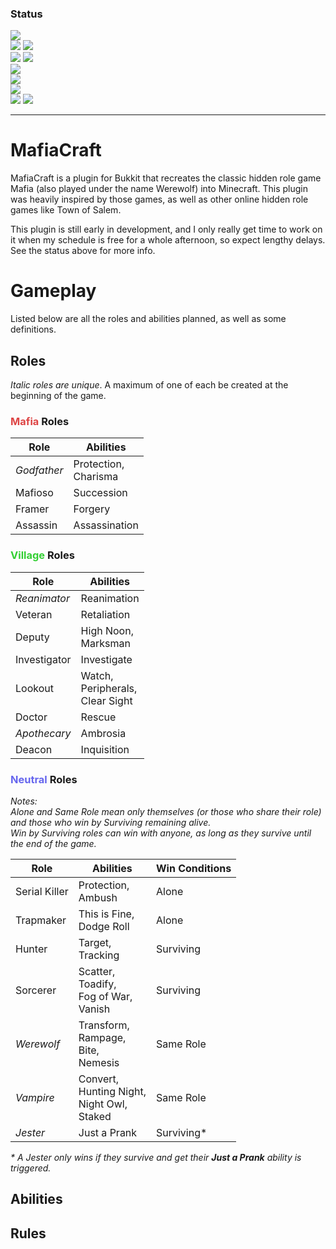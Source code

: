 ### Status

![](https://img.shields.io/badge/Project%20Phase-Implementation-yellow)  
![](https://img.shields.io/badge/Total%20Roles-19-lightgrey)
![](https://img.shields.io/badge/Implemented%20Roles-7-red)  
![](https://img.shields.io/badge/Total%20Abilities-34-lightgrey)
![](https://img.shields.io/badge/Implemented%20Abilities-9-red)  
![](https://img.shields.io/badge/Commands-Not%20Started-darkred)  
![](https://img.shields.io/badge/Game%20Flow-Not%20Started-darkred)  
![](https://img.shields.io/badge/Testing-None-black)  
![](https://img.shields.io/badge/Estimated%20Finish%20Date-No%20Clue-blue)
![](https://img.shields.io/badge/December%20Hopefully!-teal)

---

# MafiaCraft

<p>MafiaCraft is a plugin for Bukkit that recreates the classic hidden role game
Mafia (also played under the name Werewolf) into Minecraft. This plugin was heavily inspired by those
games, as well as other online hidden role games like Town of Salem.</p>
<p>This plugin is still early in development, and I only really get time to work on it when my schedule
is free for a whole afternoon, so expect lengthy delays. See the status above for more info.</p>

# Gameplay

Listed below are all the roles and abilities planned, as well as some definitions.

## Roles
*Italic roles are unique*. A maximum of one of each be created at the beginning of the game.

### <font color="#dd4444">Mafia</font> Roles

| Role        | Abilities                |
|-------------|--------------------------|
| *Godfather* | Protection,<br/>Charisma |
| Mafioso     | Succession               |
| Framer      | Forgery                  |
| Assassin    | Assassination            |

### <font color="#33cf33">Village</font> Roles

| Role         | Abilities                               |
|--------------|-----------------------------------------|
| *Reanimator* | Reanimation                             |
| Veteran      | Retaliation                             |
| Deputy       | High Noon,<br/>Marksman                 |
| Investigator | Investigate                             |
| Lookout      | Watch,<br/>Peripherals,<br/>Clear Sight |
| Doctor       | Rescue                                  |
| *Apothecary* | Ambrosia                                |
| Deacon       | Inquisition                             |

### <font color="#6666ee">Neutral</font> Roles

_Notes:  
Alone and Same Role mean only themselves (or those who share their role) and those
who win by Surviving remaining alive.  
Win by Surviving roles can win with anyone, as long as they survive until the end of the game._

| Role          | Abilities                                             | Win Conditions |
|---------------|-------------------------------------------------------|----------------|
| Serial Killer | Protection,<br/>Ambush                                | Alone          |
| Trapmaker     | This is Fine,<br/>Dodge Roll                          | Alone          |
| Hunter        | Target,<br/>Tracking                                  | Surviving      |
| Sorcerer      | Scatter,<br/>Toadify,<br/>Fog of War,<br/>Vanish      | Surviving      |
| *Werewolf*    | Transform,<br/>Rampage,<br/>Bite,<br/>Nemesis         | Same Role      |
| *Vampire*     | Convert,<br/>Hunting Night,<br/>Night Owl,<br/>Staked | Same Role      |
| *Jester*      | Just a Prank                                          | Surviving*     |

_* A Jester only wins if they survive and get their **Just a Prank** ability is triggered._

## Abilities

## Rules
